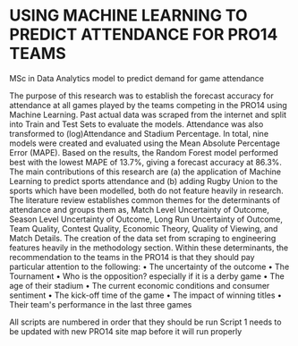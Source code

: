 # USING MACHINE LEARNING TO PREDICT ATTENDANCE FOR PRO14 TEAMS
 MSc in Data Analytics model to predict demand for game attendance

The purpose of this research was to establish the forecast accuracy for attendance at all games played by the teams competing in the PRO14 using Machine Learning.  Past actual data was scraped from the internet and split into Train and Test Sets to evaluate the models.  Attendance was also transformed to (log)Attendance and Stadium Percentage.  In total, nine models were created and evaluated using the Mean Absolute Percentage Error (MAPE). Based on the results, the Random Forest model performed best with the lowest MAPE of 13.7%, giving a forecast accuracy at 86.3%.  The main contributions of this research are (a) the application of Machine Learning to predict sports attendance and (b) adding Rugby Union to the sports which have been modelled, both do not feature heavily in research.  The literature review establishes common themes for the determinants of attendance and groups them as, Match Level Uncertainty of Outcome, Season Level Uncertainty of Outcome, Long Run Uncertainty of Outcome, Team Quality, Contest Quality, Economic Theory, Quality of Viewing, and Match Details.  The creation of the data set from scraping to engineering features heavily in the methodology section.  Within these determinants,  the recommendation to the teams in the PRO14 is that they should pay particular attention to the following: 
•	The uncertainty of the outcome
•	The Tournament
•	Who is the opposition? especially if it is a derby game
•	The age of their stadium
•	The current economic conditions and consumer sentiment
•	The kick-off time of the game
•	The impact of winning titles
•	Their team's performance in the last three games

All scripts are numbered in order that they should be run
Script 1 needs to be updated with new PRO14 site map before it will run properly
